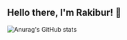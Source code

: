 ## Hello there, I'm Rakibur! :wave:

![Anurag's GitHub stats](https://github-readme-stats.vercel.app/api?username=rahman-rakib&show_icons=true&theme=cobalt2)
